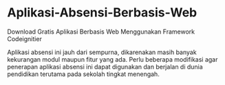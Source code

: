 # Aplikasi-Absensi-Berbasis-Web
Download Gratis Aplikasi Berbasis Web Menggunakan Framework Codeignitier

Aplikasi absensi ini jauh dari sempurna, dikarenakan masih banyak kekurangan modul maupun fitur yang ada. Perlu beberapa modifikasi agar penerapan aplikasi absensi ini dapat digunakan dan berjalan di dunia pendidikan terutama pada sekolah tingkat menengah.
